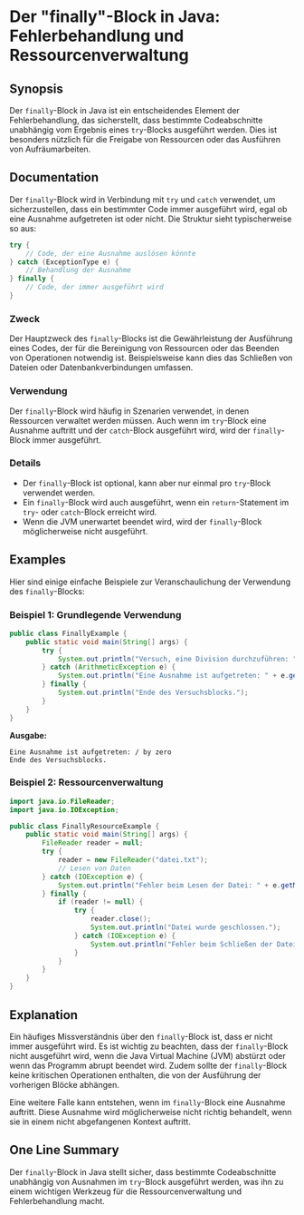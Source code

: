 <!--
Meta Description: # Der "finally"-Block in Java: Fehlerbehandlung und Ressourcenverwaltung ## Synopsis Der `finally`-Block in Java ist ein entscheidendes Element der Fe...
Meta Keywords: der, finally, block, wird, ist
-->

# Der "finally"-Block in Java: Fehlerbehandlung und Ressourcenverwaltung

## Synopsis
Der `finally`-Block in Java ist ein entscheidendes Element der Fehlerbehandlung, das sicherstellt, dass bestimmte Codeabschnitte unabhängig vom Ergebnis eines `try`-Blocks ausgeführt werden. Dies ist besonders nützlich für die Freigabe von Ressourcen oder das Ausführen von Aufräumarbeiten.

## Documentation
Der `finally`-Block wird in Verbindung mit `try` und `catch` verwendet, um sicherzustellen, dass ein bestimmter Code immer ausgeführt wird, egal ob eine Ausnahme aufgetreten ist oder nicht. Die Struktur sieht typischerweise so aus:

```java
try {
    // Code, der eine Ausnahme auslösen könnte
} catch (ExceptionType e) {
    // Behandlung der Ausnahme
} finally {
    // Code, der immer ausgeführt wird
}
```

### Zweck
Der Hauptzweck des `finally`-Blocks ist die Gewährleistung der Ausführung eines Codes, der für die Bereinigung von Ressourcen oder das Beenden von Operationen notwendig ist. Beispielsweise kann dies das Schließen von Dateien oder Datenbankverbindungen umfassen.

### Verwendung
Der `finally`-Block wird häufig in Szenarien verwendet, in denen Ressourcen verwaltet werden müssen. Auch wenn im `try`-Block eine Ausnahme auftritt und der `catch`-Block ausgeführt wird, wird der `finally`-Block immer ausgeführt.

### Details
- Der `finally`-Block ist optional, kann aber nur einmal pro `try`-Block verwendet werden.
- Ein `finally`-Block wird auch ausgeführt, wenn ein `return`-Statement im `try`- oder `catch`-Block erreicht wird.
- Wenn die JVM unerwartet beendet wird, wird der `finally`-Block möglicherweise nicht ausgeführt.

## Examples
Hier sind einige einfache Beispiele zur Veranschaulichung der Verwendung des `finally`-Blocks:

### Beispiel 1: Grundlegende Verwendung
```java
public class FinallyExample {
    public static void main(String[] args) {
        try {
            System.out.println("Versuch, eine Division durchzuführen: " + (10 / 0));
        } catch (ArithmeticException e) {
            System.out.println("Eine Ausnahme ist aufgetreten: " + e.getMessage());
        } finally {
            System.out.println("Ende des Versuchsblocks.");
        }
    }
}
```

**Ausgabe:**
```
Eine Ausnahme ist aufgetreten: / by zero
Ende des Versuchsblocks.
```

### Beispiel 2: Ressourcenverwaltung
```java
import java.io.FileReader;
import java.io.IOException;

public class FinallyResourceExample {
    public static void main(String[] args) {
        FileReader reader = null;
        try {
            reader = new FileReader("datei.txt");
            // Lesen von Daten
        } catch (IOException e) {
            System.out.println("Fehler beim Lesen der Datei: " + e.getMessage());
        } finally {
            if (reader != null) {
                try {
                    reader.close();
                    System.out.println("Datei wurde geschlossen.");
                } catch (IOException e) {
                    System.out.println("Fehler beim Schließen der Datei: " + e.getMessage());
                }
            }
        }
    }
}
```

## Explanation
Ein häufiges Missverständnis über den `finally`-Block ist, dass er nicht immer ausgeführt wird. Es ist wichtig zu beachten, dass der `finally`-Block nicht ausgeführt wird, wenn die Java Virtual Machine (JVM) abstürzt oder wenn das Programm abrupt beendet wird. Zudem sollte der `finally`-Block keine kritischen Operationen enthalten, die von der Ausführung der vorherigen Blöcke abhängen.

Eine weitere Falle kann entstehen, wenn im `finally`-Block eine Ausnahme auftritt. Diese Ausnahme wird möglicherweise nicht richtig behandelt, wenn sie in einem nicht abgefangenen Kontext auftritt.

## One Line Summary
Der `finally`-Block in Java stellt sicher, dass bestimmte Codeabschnitte unabhängig von Ausnahmen im `try`-Block ausgeführt werden, was ihn zu einem wichtigen Werkzeug für die Ressourcenverwaltung und Fehlerbehandlung macht.